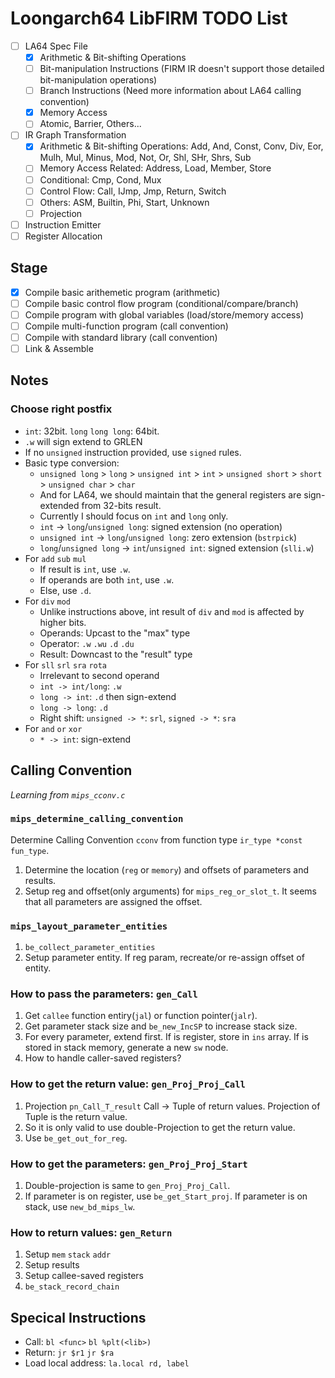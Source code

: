 # Loongarch64 LibFIRM TODO List

- [ ] LA64 Spec File
  - [x] Arithmetic & Bit-shifting Operations
  - [ ] Bit-manipulation Instructions (FIRM IR doesn't support those detailed bit-manipulation operations)
  - [ ] Branch Instructions (Need more information about LA64 calling convention)
  - [x] Memory Access
  - [ ] Atomic, Barrier, Others...
- [ ] IR Graph Transformation
  - [x] Arithmetic & Bit-shifting Operations: Add, And, Const, Conv, Div, Eor, Mulh, Mul, Minus, Mod, Not, Or, Shl, SHr, Shrs, Sub
  - [ ] Memory Access Related: Address, Load, Member, Store
  - [ ] Conditional: Cmp, Cond, Mux
  - [ ] Control Flow: Call, IJmp, Jmp, Return, Switch
  - [ ] Others: ASM, Builtin, Phi, Start, Unknown
  - [ ] Projection
- [ ] Instruction Emitter
- [ ] Register Allocation

## Stage

- [x] Compile basic arithemetic program (arithmetic)
- [ ] Compile basic control flow program (conditional/compare/branch)
- [ ] Compile program with global variables (load/store/memory access)
- [ ] Compile multi-function program (call convention)
- [ ] Compile with standard library (call convention)
- [ ] Link & Assemble

## Notes

### Choose right postfix

- `int`: 32bit. `long` `long long`: 64bit.
- `.w` will sign extend to GRLEN
- If no `unsigned` instruction provided, use `signed` rules.
- Basic type conversion:
  - `unsigned long` > `long` > `unsigned int` > `int` > `unsigned short` > `short` > `unsigned char` > `char`
  - And for LA64, we should maintain that the general registers are sign-extended from 32-bits result.
  - Currently I should focus on `int` and `long` only.
  - `int` -> `long`/`unsigned long`: signed extension (no operation)
  - `unsigned int` -> `long`/`unsigned long`: zero extension (`bstrpick`)
  - `long`/`unsigned long` -> `int`/`unsigned int`: signed extension (`slli.w`)
- For `add` `sub` `mul`
  - If result is `int`, use `.w`.
  - If operands are both `int`, use `.w`.
  - Else, use `.d`.
- For `div` `mod`
  - Unlike instructions above, int result of `div` and `mod` is affected by higher bits.
  - Operands: Upcast to the "max" type
  - Operator: `.w` `.wu` `.d` `.du`
  - Result: Downcast to the "result" type
- For `sll` `srl` `sra` `rota`
  - Irrelevant to second operand
  - `int -> int/long`: `.w`
  - `long -> int`: `.d` then sign-extend
  - `long -> long`: `.d`
  - Right shift: `unsigned -> *`: `srl`, `signed -> *`: `sra`
- For `and` `or` `xor`
  - `* -> int`: sign-extend

## Calling Convention

*Learning from `mips_cconv.c`*

### `mips_determine_calling_convention`

Determine Calling Convention `cconv` from function type `ir_type *const fun_type`.

1. Determine the location (`reg` or `memory`) and offsets of parameters and results.
2. Setup reg and offset(only arguments) for `mips_reg_or_slot_t`. It seems that all parameters are assigned the offset.

### `mips_layout_parameter_entities`

1. `be_collect_parameter_entities`
2. Setup parameter entity. If reg param, recreate/or re-assign offset of entity.

### How to pass the parameters: `gen_Call`

1. Get `callee` function entiry(`jal`) or function pointer(`jalr`).
2. Get parameter stack size and `be_new_IncSP` to increase stack size.
3. For every parameter, extend first. If is register, store in `ins` array. If is stored in stack memory, generate a new `sw` node.
4. How to handle caller-saved registers?

### How to get the return value: `gen_Proj_Proj_Call`

1. Projection `pn_Call_T_result` Call -> Tuple of return values. Projection of Tuple is the return value.
2. So it is only valid to use double-Projection to get the return value.
3. Use `be_get_out_for_reg`.

### How to get the parameters: `gen_Proj_Proj_Start`

1. Double-projection is same to `gen_Proj_Proj_Call`.
2. If parameter is on register, use `be_get_Start_proj`. If parameter is on stack, use `new_bd_mips_lw`.

### How to return values: `gen_Return`

1. Setup `mem` `stack` `addr`
2. Setup results
3. Setup callee-saved registers
4. `be_stack_record_chain`

## Specical Instructions

- Call: `bl <func>` `bl %plt(<lib>)`
- Return: `jr $r1` `jr $ra`
- Load local address: `la.local rd, label`
